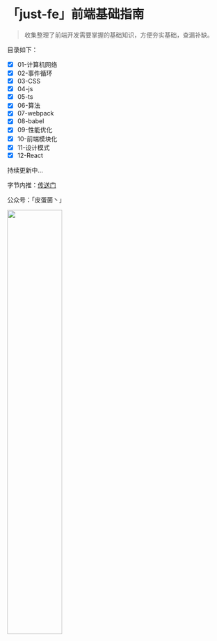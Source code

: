 # 「just-fe」前端基础指南

> 收集整理了前端开发需要掌握的基础知识，方便夯实基础，查漏补缺。

目录如下：

- [x] 01-计算机网络
- [x] 02-事件循环
- [x] 03-CSS
- [x] 04-js
- [x] 05-ts
- [x] 06-算法
- [x] 07-webpack
- [x] 08-babel
- [x] 09-性能优化
- [x] 10-前端模块化
- [x] 11-设计模式
- [x] 12-React

持续更新中...

字节内推：[传送门](https://job.toutiao.com/s/eU6nWH4)

公众号：「皮蛋菌丶」

<img src="https://raw.githubusercontent.com/UncleYee/just-fe/main/img/wechat.png" width="50%">
